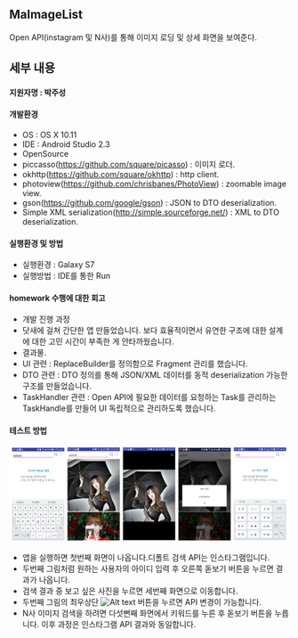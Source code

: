 ## MaImageList
Open API(instagram 및 N사)를 통해 이미지 로딩 및 상세 화면을 보여준다.

## 세부 내용
#### 지원자명 : 박주성
#### 개발환경
+ OS : OS X 10.11
+ IDE : Android Studio 2.3
+ OpenSource
 + piccasso(https://github.com/square/picasso) : 이미지 로더. 
 + okhttp(https://github.com/square/okhttp) : http client.
 + photoview(https://github.com/chrisbanes/PhotoView) : zoomable image view.
 + gson(https://github.com/google/gson) : JSON to DTO deserialization.
 + Simple XML serialization(http://simple.sourceforge.net/) : XML to DTO deserialization.
 
#### 실행환경 및 방법
+ 실행환경 : Galaxy S7
+ 실행방법 : IDE를 통한 Run

#### homework 수행에 대한 회고
+ 개발 진행 과정
 + 닷새에 걸쳐 간단한 앱 만들었습니다. 보다 효율적이면서 유연한 구조에 대한 설계에 대한 고민 시간이 부족한 게 안타까웠습니다.
+ 결과물.
 + UI 관련 : ReplaceBuilder를 정의함으로 Fragment 관리를 했습니다.
 + DTO 관련 : DTO 정의를 통해 JSON/XML 데이터를 동적 deserialization 가능한 구조를 만들었습니다.
 + TaskHandler 관련 : Open API에 필요한 데이터를 요청하는 Task를 관리하는 TaskHandle를 만들어 UI 독립적으로 관리하도록 했습니다.

#### 테스트 방법
![Alt text](/screenShot.png)
+ 앱을 실행하면 첫번째 화면이 나옵니다.디폴트 검색 API는 인스타그램입니다.
+ 두번째 그림처럼 원하는 사용자의 아이디 입력 후 오른쪽 돋보기 버튼을 누르면 결과가 나옵니다.
+ 검색 결과 중 보고 싶은 사진을 누르면 세번째 화면으로 이동합니다.
+ 두번째 그림의 최우상단 ![Alt text](/screen_icon_setting) 버튼을 누르면 API 변경이 가능합니다.
+ N사 이미지 검색을 하려면 다섯뻔째 화면에서 키워드를 누른 후 돋보기 버튼을 누릅니다. 이후 과정은 인스타그램 API 결과와 동일합니다.

